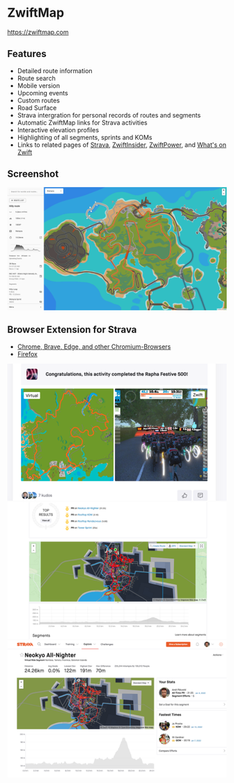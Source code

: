 # ZwiftMap

https://zwiftmap.com

## Features

- Detailed route information
- Route search
- Mobile version
- Upcoming events
- Custom routes
- Road Surface
- Strava intergration for personal records of routes and segments
- Automatic ZwiftMap links for Strava activities
- Interactive elevation profiles
- Highlighting of all segments, sprints and KOMs
- Links to related pages of [Strava](https://strava.com), [ZwiftInsider](https://zwiftinsider.com), [ZwiftPower](https://zwiftpower.com), and [What's on Zwift](https://whatsonzwift.com)

## Screenshot

![Desktop Screenshot](./docs/screenshot-desktop.png)

## Browser Extension for Strava

* [Chrome, Brave, Edge, and other Chromium-Browsers](https://chrome.google.com/webstore/detail/zwiftmap-for-strava/eiaekjobfimlijhpggbbkhoihlchdhdl)
* [Firefox](https://addons.mozilla.org/en-US/firefox/addon/zwiftmap/)

![Strava Activity Feed](./browser-extension/screenshots/activity-feed.png)
![Strava Activity](./browser-extension/screenshots/activity.png)
![Strava Segment](./browser-extension/screenshots/segment.png)
